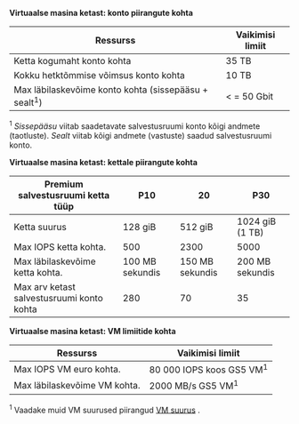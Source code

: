 **Virtuaalse masina ketast: konto piirangute kohta**

Ressurss|Vaikimisi limiit
---|---
Ketta kogumaht konto kohta|35 TB
Kokku hetktõmmise võimsus konto kohta|10 TB
Max läbilaskevõime konto kohta (sissepääsu + sealt<sup>1</sup>)|< = 50 Gbit

<sup>1</sup> *Sissepääsu* viitab saadetavate salvestusruumi konto kõigi andmete (taotluste). *Sealt* viitab kõigi andmete (vastuste) saadud salvestusruumi konto.

**Virtuaalse masina ketast: kettale piirangute kohta**

Premium salvestusruumi ketta tüüp | P10 | 20 | P30
---|---|---|---
Ketta suurus | 128 giB | 512 giB | 1024 giB (1 TB)
Max IOPS ketta kohta. | 500 | 2300 | 5000
Max läbilaskevõime ketta kohta. | 100 MB sekundis | 150 MB sekundis | 200 MB sekundis
Max arv ketast salvestusruumi konto kohta | 280 | 70 | 35

**Virtuaalse masina ketast: VM limiitide kohta**

Ressurss|Vaikimisi limiit
---|---
Max IOPS VM euro kohta.|80 000 IOPS koos GS5 VM<sup>1</sup>
Max läbilaskevõime VM kohta.|2000 MB/s GS5 VM<sup>1</sup>

<sup>1</sup> Vaadake muid VM suurused piirangud [VM suurus](../articles/virtual-machines/virtual-machines-linux-sizes.md) . 
